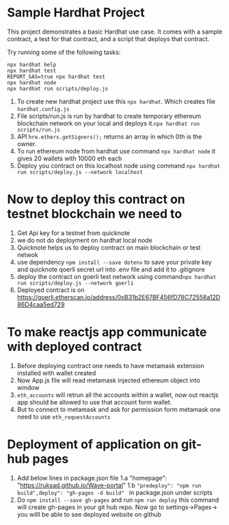 # Sample Hardhat Project

This project demonstrates a basic Hardhat use case. It comes with a sample contract, a test for that contract, and a script that deploys that contract.

Try running some of the following tasks:

```shell
npx hardhat help
npx hardhat test
REPORT_GAS=true npx hardhat test
npx hardhat node
npx hardhat run scripts/deploy.js
```

1. To create new hardhat project use this ``npx hardhat``. Which creates file ``hardhat.config.js``
2. File scripts/run.js is run by hardhat to create temporary ethereum blockchain network on your local and deploys it.``npx hardhat run scripts/run.js``
3. API ``hre.ethers.getSigners();`` returns an array in which 0th is the owner.
4. To run ethereum node from hardhat use command ``npx hardhat node`` it gives 20 wallets with 10000 eth each 
5. Deploy you contract on this localhost node using command ``npx hardhat run scripts/deploy.js --network localhost``

# Now to deploy this contract on testnet blockchain we need to

1. Get Api key for a testnet from quicknote
2. we do not do deployment on hardhat local node 
3. Quicknote helps us to deploy contract on main blockchain or test netwok
4. use dependency ``npm install --save dotenv`` to save your private key and quicknote qoerli secret url into .env file and add it to .gitignore
5. deploy the contract on goerli test network using command``npx hardhat run scripts/deploy.js --network goerli``
6. Deployed contract is on https://goerli.etherscan.io/address/0xB31b2E67BF456fD78C72558a12D86D4caa5ed729

# To make reactjs app communicate with deployed contract
1. Before deploying contract one needs to have metamask extension installed with wallet created
2. Now App.js file will read metamask injected  ethereum object into window
3. ``eth_accounts`` will retrun all the accounts within a wallet, now out reactjs app should be allowed to use that account form wallet.
4. But to connect to metamask and ask for permission form metamask one need to use ``eth_requestAccounts`` 

# Deployment of application on git-hub pages
1. Add below lines in package.json file 
        1.a  "homepage": "https://ruksad.github.io/Wave-portal"
        1.b ``"predeploy": "npm run build",deploy": "gh-pages -d build" `` in package.json under scripts 
2. Do ``npm install --save gh-pages`` and run ``npm run deploy`` this command will create gh-pages in your git hub repo. Now go to settings->Pages-> you willl be able to see deployed website on github